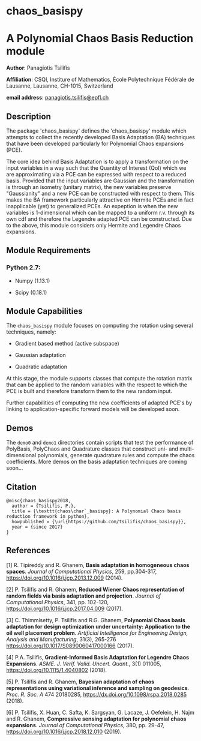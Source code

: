 # chaos_basispy
A Polynomial Chaos Basis Reduction module
=======================================

**Author**:       Panagiotis Tsilifis

**Affiliation**:  CSQI, Institure of Mathematics, 
              École Polytechnique Fédérale de Lausanne, Lausanne, CH-1015, Switzerland

**email address**: panagiotis.tsilifis@epfl.ch

Description
-----------

The package 'chaos_basispy' defines the 'chaos_basispy' module which attempts to 
collect the recently developed Basis Adaptation (BA) techniques that have been developed 
particularly for Polynomial Chaos expansions (PCE). 

The core idea behind Basis Adaptation is to apply a transformation on the input variables
in a way such that the Quantity of Interest (QoI) which we are approximating via a PCE can
be expressed with respect to a reduced basis. Provided that the input variables are Gaussian
and the transformation is through an isometry (unitary matrix), the new variables preserve 
"Gaussianity" and a new PCE can be constructed with respect to them. This makes the BA 
framework particularly attractive on Hermite PCEs and in fact inapplicable (yet) to 
generalized PCEs. An expeption is when the new variables is 1-dimensional which can be mapped
to a uniform r.v. through its own cdf and therefore the Legendre adapted PCE can be constructed.
Due to the above, this module considers only Hermite and Legendre Chaos expansions.

Module Requirements
-------------------
### Python 2.7:

- Numpy (1.13.1)

- Scipy (0.18.1)


Module Capabilities
-------------------

The `chaos_basispy` module focuses on computing the rotation using several techniques, namely:

- Gradient based method (active subspace)

- Gaussian adaptation

- Quadratic adaptation 

At this stage, the module supports classes that compute the rotation matrix that can be applied to the random variables with the respect to which the PCE is built and therefore transform them to the new random input. 

Further capabilities of computing the new coefficients of adapted PCE's by linking to application-specific forward models will be developed soon.

Demos
-----

The `demo0` and `demo1` directories contain scripts that test the performance of PolyBasis, PolyChaos and Quadrature classes that construct uni- and multi-dimensional polynomials, generate quadrature rules and compute the chaos coefficients. 
More demos on the basis adaptation techniques are coming soon...
<!--To quickly validate that the package is properly installed and bug-free, please see the /demos directory. Currently only demo1 is complete. For details on the demo please see section 3.1 in [4]. Demo2 and more are coming soon...-->

Citation
--------
      
    @misc{chaos_basispy2018,
      author = {Tsilifis, P.},
      title = {\texttt{chaos\char`_basispy}: A Polynomial Chaos basis reduction framework in python},
      howpublished = {\url{https://github.com/tsilifis/chaos_basispy}},
      year = {since 2017} 
    }

References
----------

[1] R. Tipireddy and R. Ghanem, **Basis adaptation in homogeneous chaos spaces**. *Journal of Computational Physics*, 259, pp.304-317, https://doi.org/10.1016/j.jcp.2013.12.009 (2014).

[2] P. Tsilifis and R. Ghanem, **Reduced Wiener Chaos representation of random fields via basis adaptation and projection**. *Journal of Computational Physics*, 341, pp. 102-120, https://doi.org/10.1016/j.jcp.2017.04.009 (2017).

[3] C. Thimmisetty, P. Tsilifis and R.G. Ghanem, **Polynomial Chaos basis adaptation for design optimization under uncertainty: Application to the oil well placement problem**. *Artificial Intelligence for Engineering Design, Analysis and Manufacturing*, 31(3), 265-276 https://doi.org/10.1017/S0890060417000166 (2017).

[4] P.A. Tsilifis, **Gradient-Informed Basis Adaptation for Legendre Chaos Expansions**. *ASME. J. Verif. Valid. Uncert. Quant.*, 3(1) 011005, https://doi.org/10.1115/1.4040802 (2018).

[5] P. Tsilifis and R. Ghanem, **Bayesian adaptation of chaos representations using variational inference and sampling on geodesics**. *Proc. R. Soc. A* 474 20180285, https://dx.doi.org/10.1098/rspa.2018.0285 (2018). 

[6] P. Tsilifis, X. Huan, C. Safta, K. Sargsyan, G. Lacaze, J. Oefelein, H. Najm and R. Ghanem, **Compressive sensing adaptation for polynomial chaos expansions**. *Journal of Computational Physics*, 380, pp. 29-47, https://doi.org/10.1016/j.jcp.2018.12.010 (2019).


